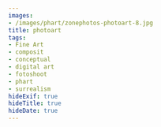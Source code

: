 ```yaml
---
images:
- /images/phart/zonephotos-photoart-8.jpg
title: photoart
tags:
- Fine Art
- composit
- conceptual
- digital art
- fotoshoot
- phart
- surrealism
hideExif: true
hideTitle: true
hideDate: true
---
```

